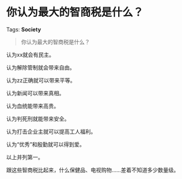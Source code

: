 # 你认为最大的智商税是什么？

Tags: **Society**

> 你认为最大的智商税是什么？

认为xx就会有民主。

认为解除管制就会带来自由。

认为zz正确就可以带来平等。

认为新闻可以带来真相。

认为血统能带来高贵。

认为判死刑就能带来安全。

认为打击企业主就可以提高工人福利。

认为“优秀”和殷勤就可以得到爱。

以上并列第一。

跟这些智商税比起来，什么保健品、电视购物……差着不知道多少数量级。



